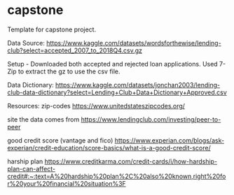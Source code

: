 # capstone
Template for capstone project.

Data Source:
https://www.kaggle.com/datasets/wordsforthewise/lending-club?select=accepted_2007_to_2018Q4.csv.gz

Setup - Downloaded both accepted and rejected loan applications. Used 7-Zip to extract the gz to use the csv file.

Data Dictionary:
https://www.kaggle.com/datasets/jonchan2003/lending-club-data-dictionary?select=Lending+Club+Data+Dictionary+Approved.csv

Resources:
zip-codes
https://www.unitedstateszipcodes.org/

site the data comes from
https://www.lendingclub.com/investing/peer-to-peer

good credit score (vantage and fico)
https://www.experian.com/blogs/ask-experian/credit-education/score-basics/what-is-a-good-credit-score/

harship plan 
https://www.creditkarma.com/credit-cards/i/how-hardship-plan-can-affect-credit#:~:text=A%20hardship%20plan%2C%20also%20known,right%20for%20your%20financial%20situation%3F
